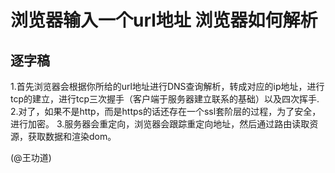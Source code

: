 # 浏览器输入一个url地址 浏览器如何解析

## 逐字稿

1.首先浏览器会根据你所给的url地址进行DNS查询解析，转成对应的ip地址，进行tcp的建立，进行tcp三次握手（客户端于服务器建立联系的基础）以及四次挥手.
2.对了，如果不是http，而是https的话还存在一个ssl套阶层的过程，为了安全，进行加密。
3.服务器会重定向，浏览器会跟踪重定向地址，然后通过路由读取资源，获取数据和渲染dom。

(@王功道)